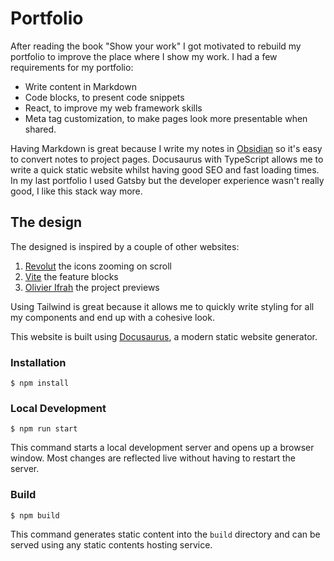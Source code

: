 # Portfolio

After reading the book "Show your work" I got motivated to rebuild my portfolio to improve the place where I show my work.
I had a few requirements for my portfolio:
- Write content in Markdown
- Code blocks, to present code snippets
- React, to improve my web framework skills
- Meta tag customization, to make pages look more presentable when shared.

Having Markdown is great because I write my notes in [Obsidian](https://obsidian.md/) so it's easy to convert notes to project pages.
Docusaurus with TypeScript allows me to write a quick static website whilst having good SEO and fast loading times.
In my last portfolio I used Gatsby but the developer experience wasn't really good, I like this stack way more. 

## The design
The designed is inspired by a couple of other websites:
1. [Revolut](https://www.revolut.com/) the icons zooming on scroll
2. [Vite](https://vitejs.dev/) the feature blocks
3. [Olivier Ifrah](https://www.olivierifrah.com/) the project previews 

Using Tailwind is great because it allows me to quickly write styling for all my components and end up with a cohesive look.

This website is built using [Docusaurus](https://docusaurus.io/), a modern static website generator.

### Installation

```
$ npm install
```

### Local Development

```
$ npm run start
```

This command starts a local development server and opens up a browser window. Most changes are reflected live without having to restart the server.

### Build

```
$ npm build
```

This command generates static content into the `build` directory and can be served using any static contents hosting service.
